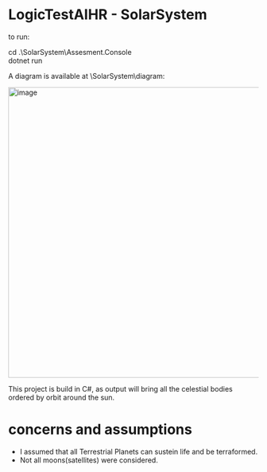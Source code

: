 # LogicTestAIHR - SolarSystem

to run:

cd .\SolarSystem\Assesment.Console\
dotnet run


A diagram is available at \SolarSystem\diagram:

<img width="584" alt="image" src="https://user-images.githubusercontent.com/74863927/203860756-140c6cb4-0972-4f13-902f-cc1d2eff3404.png">

This project is build in C#, as output will bring all the celestial bodies ordered by orbit around the sun.

# concerns and assumptions
- I assumed that all Terrestrial Planets can sustein life and be terraformed.
- Not all moons(satellites) were considered. 
